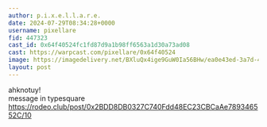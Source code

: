 ```yaml
---
author: p.i.x.e.l.l.a.r.e.
date: 2024-07-29T08:34:28+0000
username: pixellare
fid: 447323
cast_id: 0x64f40524fc1fd87d9a1b98ff6563a1d30a73ad08
cast: https://warpcast.com/pixellare/0x64f40524
image: https://imagedelivery.net/BXluQx4ige9GuW0Ia56BHw/ea0e43ed-3a7d-4c4b-0941-c2ec2097c200/original
layout: post
---
```

ahknotuy!  
message in typesquare  
https://rodeo.club/post/0x2BDD8DB0327C740Fdd48EC23CBCaAe789346552C/10  

<img src='https://imagedelivery.net/BXluQx4ige9GuW0Ia56BHw/ea0e43ed-3a7d-4c4b-0941-c2ec2097c200/original' alt='' referrerpolicy='no-referrer'/>